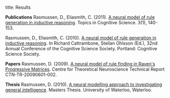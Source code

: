 title: Results

**Publications**
Rasmussen, D., Eliasmith, C. (2011). [A neural model of rule generation in
inductive reasoning](/files/Rasmussen%2C%20Eliasmith%20-%202011%20-%20A%20Neural%20Model%20of%20Rule%20Generation%20in%20Inductive%20Reasoning.pdf). Topics in Cognitive Science. 3(1), 140-153.

Rasmussen, D., Eliasmith, C. (2010). [A neural model of rule generation in
inductive reasoning](http://compneuro.uwaterloo.ca/cnrglab/?q=node/660). In
Richard Cattrambone, Stellan Ohlsson (Ed.), 32nd Annual Conference of the
Cognitive Science Society. Portland: Cognitive Science Society.

**Papers**
Rasmussen, D. (2009). [A neural model of rule finding in Raven's Progressive
Matrices](http://compneuro.uwaterloo.ca/cnrglab/?q=node/576). Centre for
Theoretical Neuroscience Technical Report CTN-TR-20090601-002.

**Thesis**
Rasmussen, D. (2010). [A neural modelling approach to investigating general
intelligence](http://compneuro.uwaterloo.ca/cnrglab/?q=node/671). Masters
Thesis. University of Waterloo, Waterloo.
